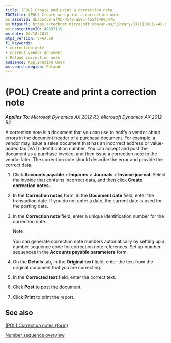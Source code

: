 ```yaml
---
title: (POL) Create and print a correction note
TOCTitle: (POL) Create and print a correction note
ms:assetid: dba55c58-af0b-45fe-a585-f55f140e6475
ms:mtpsurl: https://technet.microsoft.com/en-us/library/JJ711301(v=AX.60)
ms:contentKeyID: 49387119
ms.date: 04/18/2014
mtps_version: v=AX.60
f1_keywords:
- correction note
- correct vendor document
- Poland correction note
audience: Application User
ms.search.region: Poland
---
```


# (POL) Create and print a correction note 


_**Applies To:** Microsoft Dynamics AX 2012 R3, Microsoft Dynamics AX 2012 R2_

A correction note is a document that you can use to notify a vendor about errors in the document header of a purchase document. For example, a vendor may issue a sales document that has an incorrect address or value-added tax (VAT) identification number. You can accept and post the document as a purchase invoice, and then issue a correction note to the vendor later. The correction note should describe the error and provide the correct data.

1.  Click **Accounts payable** \> **Inquiries** \> **Journals** \> **Invoice journal**. Select the invoice that contains incorrect data, and then click **Create correction notes.**.

2.  In the **Correction notes** form, in the **Document date** field, enter the transaction date. If you do not enter a date, the current date is used for the posting date.

3.  In the **Correction note** field, enter a unique identification number for the correction note.
    

    > [!NOTE]
    > <P>You can generate correction note numbers automatically by setting up a number sequence code for correction note references. Set up number sequences in the <STRONG>Accounts payable parameters</STRONG> form.</P>



4.  On the **Details** tab, in the **Original text** field, enter the text from the original document that you are correcting.

5.  In the **Corrected text** field, enter the correct text.

6.  Click **Post** to post the document.

7.  Click **Print** to print the report.

## See also

[(POL) Correction notes (form)](https://technet.microsoft.com/en-us/library/jj678138\(v=ax.60\))

[Number sequence overview](number-sequence-overview.md)

  


